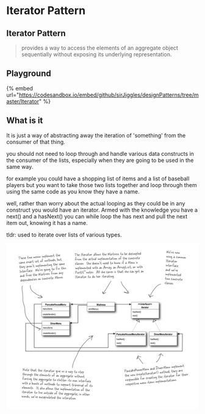 # Iterator Pattern

## Iterator Pattern

> provides a way to access the elements of an aggregate object sequentially without exposing its underlying representation.

## Playground

{% embed url="https://codesandbox.io/embed/github/sirJiggles/designPatterns/tree/master/Iterator" %}

## What is it

It is just a way of abstracting away the iteration of 'something' from the consumer of that thing.

you should not need to loop through and handle various data constructs in the consumer of the lists, especially when they are going to be used in the same way.

for example you could have a shopping list of items and a list of baseball players but you want to take those two lists together and loop through them using the same code as you know they have a name.

well, rather than worry about the actual looping as they could be in any construct you would have an iterator. Armed with the knowledge you have a next\(\) and a hasNext\(\) you can while loop the has next and pull the next item out, knowing it has a name.

tldr: used to iterate over lists of various types.



![](.gitbook/assets/classdiagram.png)

